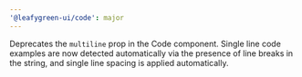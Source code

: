 ```yaml
---
'@leafygreen-ui/code': major
---
```


Deprecates the `multiline` prop in the Code component. Single line code examples are now detected automatically via the presence of line breaks in the string, and single line spacing is applied automatically.
